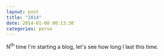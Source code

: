 ```yaml
---
layout: post
title: "2014"
date: 2014-01-08 00:13:30
categories: perso
---
```


N<sup>th</sup> time I'm starting a blog, let's see how long I last this time.
